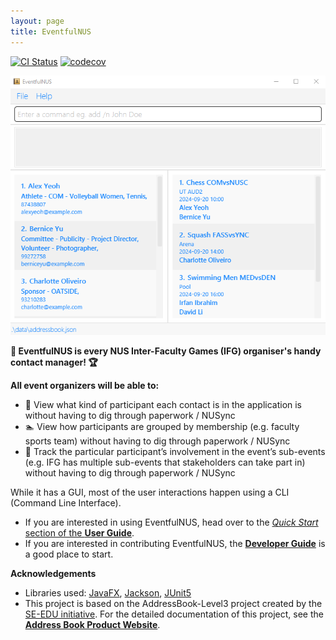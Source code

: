 ```yaml
---
layout: page
title: EventfulNUS
---
```


[![CI Status](https://github.com/AY2425S1-CS2103T-W14-4/tp/actions/workflows/gradle.yml/badge.svg)](https://github.com/AY2425S1-CS2103T-W14-4/tp/actions)
[![codecov](https://codecov.io/gh/AY2425S1-CS2103T-W14-4/tp/graph/badge.svg?token=0K30EFA4RC)](https://codecov.io/gh/AY2425S1-CS2103T-W14-4/tp)

![Ui](images/Ui.png)

**🦁 EventfulNUS is every NUS Inter-Faculty Games (IFG) organiser's handy contact manager! 🏆** 

**All event organizers will be able to:**
- 🏀 View what kind of participant each contact is in the application is without having to dig through paperwork / NUSync
- 🏊 View how participants are grouped by membership (e.g. faculty sports team) without having to dig through paperwork / NUSync
- 🎾 Track the particular participant’s involvement in the event’s sub-events (e.g. IFG has multiple sub-events that stakeholders can take part in) without having to dig through paperwork / NUSync 

While it has a GUI, most of the user interactions happen using a CLI (Command Line Interface).

* If you are interested in using EventfulNUS, head over to the [_Quick Start_ section of the **User Guide**](https://ay2425s1-cs2103t-w14-4.github.io/tp/UserGuide.html#quick-start).
* If you are interested in contributing EventfulNUS, the [**Developer Guide**](https://ay2425s1-cs2103t-w14-4.github.io/tp/DeveloperGuide.html) is a good place to start.

**Acknowledgements**

* Libraries used: [JavaFX](https://openjfx.io/), [Jackson](https://github.com/FasterXML/jackson), [JUnit5](https://github.com/junit-team/junit5)
* This project is based on the AddressBook-Level3 project created by the [SE-EDU initiative](https://se-education.org). For the detailed documentation of this project, see the **[Address Book Product Website](https://se-education.org/addressbook-level3)**.
